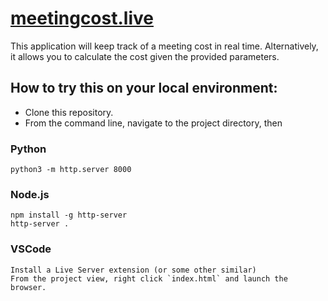 # [meetingcost.live](https://meetingcost.live)

This application will keep track of a meeting cost in real time. Alternatively, it allows you to calculate the cost given the provided parameters.

## How to try this on your local environment:

- Clone this repository.
- From the command line, navigate to the project directory, then
### Python
```shell
python3 -m http.server 8000
```

### Node.js
```shell
npm install -g http-server
http-server .
```

### VSCode
```
Install a Live Server extension (or some other similar)
From the project view, right click `index.html` and launch the browser.
```

